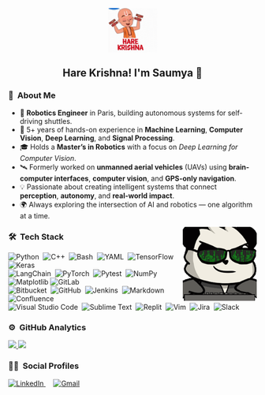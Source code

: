 <!-- ![Saumya Kumaar Saksena Banner](https://raw.githubusercontent.com/dronefreak/dronefreak/master/assets/Aditya%20Vikram%20Singh%20Banner.jpg) -->

<div align="center">
  <img alt="Hare Krishna!" src="./assets/hare-krishna.gif" width="100" align="center" />
  <h2>Hare Krishna! I'm Saumya 🙏</h2>
</div>

### 🚀 &nbsp;About Me

- 🤖 **Robotics Engineer** in Paris, building autonomous systems for self-driving shuttles.
- 🧠 5+ years of hands-on experience in **Machine Learning**, **Computer Vision**, **Deep Learning**, and **Signal Processing**.
- 🎓 Holds a **Master’s in Robotics** with a focus on *Deep Learning for Computer Vision*.
- 🛰️ Formerly worked on **unmanned aerial vehicles** (UAVs) using **brain-computer interfaces**, **computer vision**, and **GPS-only navigation**.
- 💡 Passionate about creating intelligent systems that connect **perception**, **autonomy**, and **real-world impact**.
- 🌍 Always exploring the intersection of AI and robotics — one algorithm at a time.

<img alt="Coding" src="./assets/coding.gif" height="150em" align="right"/>

### 🛠 &nbsp;Tech Stack

![Python](https://img.shields.io/badge/Python-3776AB?logo=python&logoColor=fff)&nbsp;
![C++](https://img.shields.io/badge/C++-%2300599C.svg?logo=c%2B%2B&logoColor=white)&nbsp;
![Bash](https://img.shields.io/badge/Bash-4EAA25?logo=gnubash&logoColor=fff)&nbsp;
![YAML](https://img.shields.io/badge/YAML-CB171E?logo=yaml&logoColor=fff)&nbsp;
![TensorFlow](https://img.shields.io/badge/TensorFlow-ff8f00?logo=tensorflow&logoColor=white)&nbsp;
![Keras](https://img.shields.io/badge/Keras-D00000?logo=keras&logoColor=fff)\
![LangChain](https://img.shields.io/badge/LangChain-1c3c3c.svg?logo=langchain&logoColor=white)&nbsp;
![PyTorch](https://img.shields.io/badge/PyTorch-ee4c2c?logo=pytorch&logoColor=white)&nbsp;
![Pytest](https://img.shields.io/badge/Pytest-fff?logo=pytest&logoColor=000)&nbsp;
![NumPy](https://img.shields.io/badge/NumPy-4DABCF?logo=numpy&logoColor=fff)&nbsp;
![Matplotlib](https://custom-icon-badges.demolab.com/badge/Matplotlib-71D291?logo=matplotlib&logoColor=fff)
![GitLab](https://img.shields.io/badge/GitLab-FC6D26?logo=gitlab&logoColor=fff)\
![Bitbucket](https://img.shields.io/badge/Bitbucket-0052CC?logo=bitbucket&logoColor=fff)&nbsp;
![GitHub](https://img.shields.io/badge/GitHub-%23121011.svg?logo=github&logoColor=white)&nbsp;
![Jenkins](https://img.shields.io/badge/Jenkins-D24939?logo=jenkins&logoColor=white)&nbsp;
![Markdown](https://img.shields.io/badge/Markdown-%23000000.svg?logo=markdown&logoColor=white)&nbsp;
![Confluence](https://img.shields.io/badge/Confluence-172B4D?logo=confluence&logoColor=fff)\
![Visual Studio Code](https://custom-icon-badges.demolab.com/badge/Visual%20Studio%20Code-0078d7.svg?logo=vsc&logoColor=white)&nbsp;
![Sublime Text](https://img.shields.io/badge/Sublime%20Text-%23575757.svg?logo=sublime-text&logoColor=important)&nbsp;
![Replit](https://img.shields.io/badge/Replit-F26207?logo=replit&logoColor=fff)&nbsp;
![Vim](https://img.shields.io/badge/Vim-%2311AB00.svg?logo=vim&logoColor=white)&nbsp;
![Jira](https://img.shields.io/badge/Jira-0052CC?logo=jira&logoColor=fff)&nbsp;
![Slack](https://img.shields.io/badge/Slack-4A154B?logo=slack&logoColor=fff)


### ⚙️ &nbsp;GitHub Analytics

<p align="left">
<a href="https://github.com/dronefreak">
  <img height="180em" src="https://github-readme-stats-eight-theta.vercel.app/api?username=dronefreak&show_icons=true&theme=algolia&include_all_commits=true&count_private=true"/>
  <img height="180em" src="https://github-readme-stats-eight-theta.vercel.app/api/top-langs/?username=dronefreak&layout=compact&langs_count=8&theme=algolia"/>
</a>
</p>

### 🤝🏻 &nbsp;Social Profiles

<div align="left">
  <a href="https://www.linkedin.com/in/sksaksena/" target="_blank" rel="noopener noreferrer">
    <img src="https://custom-icon-badges.demolab.com/badge/LinkedIn-0A66C2?logo=linkedin&logoColor=white" alt="LinkedIn" height="30" />
  </a>
  &nbsp;&nbsp;&nbsp;
  <a href="mailto:kumaar324@gmail.com" target="_blank" rel="noopener noreferrer">
    <img src="https://img.shields.io/badge/Gmail-D14836?logo=gmail&logoColor=white" alt="Gmail" height="30" />
  </a>
</div>